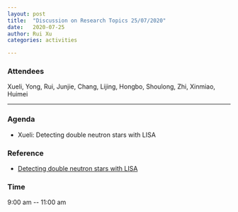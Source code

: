 ```yaml
---
layout: post
title:  "Discussion on Research Topics 25/07/2020"
date:   2020-07-25
author: Rui Xu
categories: activities

---
```



### Attendees

Xueli, Yong, Rui, Junjie, Chang, Lijing, Hongbo, Shoulong, Zhi, 
Xinmiao, Huimei

---

### Agenda

- Xueli: Detecting double neutron stars with LISA


### Reference
- [Detecting double neutron stars with LISA](https://arxiv.org/abs/1910.12422)



### Time

9:00 am -- 11:00 am

